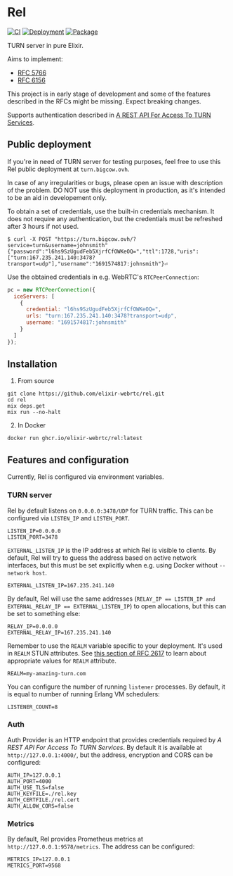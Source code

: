 # Rel

[![CI](https://img.shields.io/github/actions/workflow/status/elixir-webrtc/rel/ci.yml?logo=github&label=CI)](https://github.com/elixir-webrtc/rel/actions/workflows/ci.yml)
[![Deployment](https://img.shields.io/github/actions/workflow/status/elixir-webrtc/rel/build_deploy.yml?logo=github&label=Deployment)](https://github.com/elixir-webrtc/rel/actions/workflows/build_deploy.yml)
[![Package](https://ghcr-badge.egpl.dev/elixir-webrtc/rel/latest_tag?trim=major&label=latest)](https://github.com/elixir-webrtc/rel/pkgs/container/rel)

TURN server in pure Elixir.

Aims to implement:
- [RFC 5766](https://datatracker.ietf.org/doc/html/rfc5766)
- [RFC 6156](https://datatracker.ietf.org/doc/html/rfc6156#autoid-7)

This project is in early stage of development and some of the features described in the RFCs might be missing.
Expect breaking changes.

Supports authentication described in [A REST API For Access To TURN Services](https://datatracker.ietf.org/doc/html/draft-uberti-rtcweb-turn-rest-00#section-2.2).

## Public deployment

If you're in need of TURN server for testing purposes, feel free to use this Rel public deployment at `turn.bigcow.ovh`. 

In case of any irregularities or bugs, please open an issue with description of the problem. 
DO NOT use this deployment in production, as it's intended to be an aid in developement only.

To obtain a set of credentials, use the built-in credentials mechanism. It does not require any authentication, but the credentials must be refreshed after 3 hours if not used.

```console
$ curl -X POST "https://turn.bigcow.ovh/?service=turn&username=johnsmith"
{"password":"l6hs9SzUgudFeb5XjrfCfOWKeOQ=","ttl":1728,"uris":["turn:167.235.241.140:3478?transport=udp"],"username":"1691574817:johnsmith"}⏎
```

Use the obtained credentials in e.g. WebRTC's `RTCPeerConnection`:

```js
pc = new RTCPeerConnection({
  iceServers: [
    {
      credential: "l6hs9SzUgudFeb5XjrfCfOWKeOQ=",
      urls: "turn:167.235.241.140:3478?transport=udp", 
      username: "1691574817:johnsmith" 
    }
  ]
});
```

## Installation

1. From source

```console
git clone https://github.com/elixir-webrtc/rel.git
cd rel
mix deps.get
mix run --no-halt
```

2. In Docker

```console
docker run ghcr.io/elixir-webrtc/rel:latest
```

## Features and configuration

Currently, Rel is configured via environment variables.

### TURN server

Rel by default listens on `0.0.0.0:3478/UDP` for TURN traffic. This can be configured via `LISTEN_IP` and `LISTEN_PORT`.

```console
LISTEN_IP=0.0.0.0
LISTEN_PORT=3478
```

`EXTERNAL_LISTEN_IP` is the IP address at which Rel is visible to clients. By default, Rel will try to guess the address
based on active network interfaces, but this must be set explicitly when e.g. using Docker without `--network host`.

```console
EXTERNAL_LISTEN_IP=167.235.241.140
```

By default, Rel will use the same addresses (`RELAY_IP == LISTEN_IP and EXTERNAL_RELAY_IP == EXTERNAL_LISTEN_IP`) to open allocations, but this
can be set to something else:

```console
RELAY_IP=0.0.0.0
EXTERNAL_RELAY_IP=167.235.241.140
```

Remember to use the `REALM` variable specific to your deployment. It's used in `REALM` STUN attributes. See
[this section of RFC 2617](https://datatracker.ietf.org/doc/html/rfc2617#section-3.2.1) to learn about appropriate values for `REALM` attribute.

```console
REALM=my-amazing-turn.com
```

You can configure the number of running `listener` processes. By default, it is equal to number of running Erlang VM schedulers:
```console
LISTENER_COUNT=8
```

### Auth

Auth Provider is an HTTP endpoint that provides credentials required by *A REST API For Access To TURN Services*.
By default it is available at `http://127.0.0.1:4000/`, but the address, encryption and CORS can be configured:

```console
AUTH_IP=127.0.0.1
AUTH_PORT=4000
AUTH_USE_TLS=false
AUTH_KEYFILE=./rel.key
AUTH_CERTFILE./rel.cert
AUTH_ALLOW_CORS=false
```

### Metrics

By default, Rel provides Prometheus metrics at `http://127.0.0.1:9578/metrics`. The address can be configured:

```console
METRICS_IP=127.0.0.1
METRICS_PORT=9568
```

